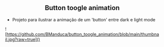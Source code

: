 <h2 align="center"> Button toogle animation </h2>

- Projeto para ilustrar a animação de um 'button' entre dark e light mode

![https://github.com/BManduca/button_toogle_animation/blob/main/thumbnail.jpg?raw=true]()